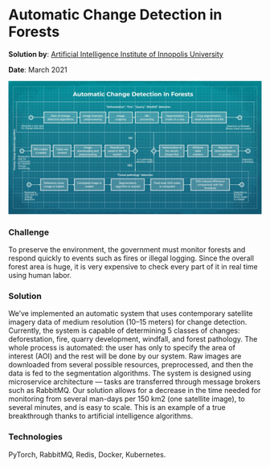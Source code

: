 # Automatic Change Detection in Forests

**Solution by**: [Artificial Intelligence Institute of Innopolis University](https://innopolis.university/en/)

**Date**: March 2021

![Scheme](https://github.com/ml-patterns/ml-patterns/blob/main/library/images/Automatic_Change_Detection_in_Forests.jpeg)

### Challenge

To preserve the environment, the government must monitor forests and respond quickly to events such as fires or illegal logging. Since the overall forest area is huge, it is very expensive to check every part of it in real time using human labor.

### Solution

We’ve implemented an automatic system that uses contemporary satellite imagery data of medium resolution (10–15 meters) for change detection. Currently, the system is capable of determining 5 classes of changes: deforestation, fire, quarry development, windfall, and forest pathology. The whole process is automated: the user has only to specify the area of interest (AOI) and the rest will be done by our system. Raw images are downloaded from several possible resources, preprocessed, and then the data is fed to the segmentation algorithms. The system is designed using microservice architecture — tasks are transferred through message brokers such as RabbitMQ. Our solution allows for a decrease in the time needed for monitoring from several man-days per 150 km2 (one satellite image), to several minutes, and is easy to scale. This is an example of a true breakthrough thanks to artificial intelligence algorithms.

### Technologies

PyTorch, RabbitMQ, Redis, Docker, Kubernetes.
